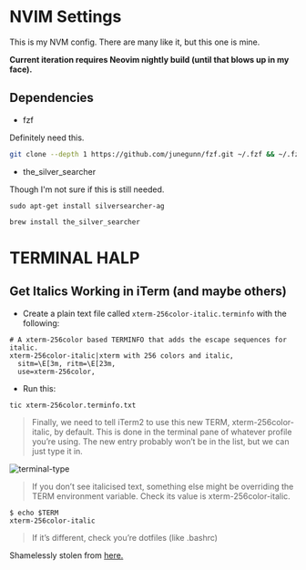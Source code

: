 # NVIM Settings

This is my NVM config. There are many like it, but this one is mine.  

**Current iteration requires Neovim nightly build (until that blows up in my face).**

## Dependencies

* fzf

Definitely need this.

```bash
git clone --depth 1 https://github.com/junegunn/fzf.git ~/.fzf && ~/.fzf/install
```

* the_silver_searcher

Though I'm not sure if this is still needed.

```sudo apt-get install silversearcher-ag```

```brew install the_silver_searcher```

# TERMINAL HALP

## Get Italics Working in iTerm (and maybe others)

* Create a plain text file called `xterm-256color-italic.terminfo` with the following:

```
# A xterm-256color based TERMINFO that adds the escape sequences for italic.
xterm-256color-italic|xterm with 256 colors and italic,
  sitm=\E[3m, ritm=\E[23m,
  use=xterm-256color,
```

* Run this:

```tic xterm-256color.terminfo.txt```

> Finally, we need to tell iTerm2 to use this new TERM, xterm-256color-italic, by default. This is done in the terminal pane of whatever profile you’re using. The new entry probably won’t be in the list, but we can just type it in.

![terminal-type](https://raw.githubusercontent.com/droppedoncaprica/nvim/master/terminal-type.jpg)

> If you don’t see italicised text, something else might be overriding the TERM environment variable. Check its value is xterm-256color-italic.

```
$ echo $TERM
xterm-256color-italic
```

> If it’s different, check you’re dotfiles (like .bashrc)

Shamelessly stolen from [here.](https://alexpearce.me/2014/05/italics-in-iterm2-vim-tmux/)
